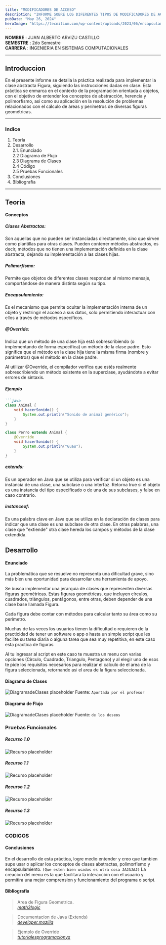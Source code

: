 ```yaml
---
title: "MODIFICADORES DE ACCESO"
description: "INFORME SOBRE LOS DIFERENTES TIPOS DE MODIFICADORES DE ACCESO EN JAVA"
pubDate: "May 26, 2024"
heroImage: "https://tecnitium.com/wp-content/uploads/2023/06/encapsulamiento.png"
---
```


**NOMBRE** : JUAN ALBERTO ARVIZU CASTILLO <br>
**SEMESTRE** : 2do Semestre<br>
**CARRERA** : INGENIERIA EN SISTEMAS COMPUTACIONALES

<hr>

## Introduccion

En el presente informe se detalla la práctica realizada para implementar la clase abstracta Figura, siguiendo las instrucciones dadas en clase. Esta práctica se enmarca en el contexto de la programación orientada a objetos, con el objetivo de entender los conceptos de abstracción, herencia y polimorfismo, así como su aplicación en la resolución de problemas relacionados con el cálculo de áreas y perímetros de diversas figuras geométricas.

<hr>

### Indice

1. Teoría
2. Desarrollo <br>
2.1. Enunciado <br> 
2.2 Diagrama de Flujo <br> 
2.3 Diagrama de Clases <br> 
2.4 Código <br> 
2.5 Pruebas Funcionales
3. Conclusiones
4. Bibliografía

<hr>

## Teoria

#### Conceptos

##### Clases Abstractas:

Son aquellas que no pueden ser instanciadas directamente, sino que sirven como plantillas para otras clases. Pueden contener métodos abstractos, es decir, métodos que no tienen una implementación definida en la clase abstracta, dejando su implementación a las clases hijas.

##### Polimorfismo:

Permite que objetos de diferentes clases respondan al mismo mensaje, comportándose de manera distinta según su tipo.

##### Encapsulamiento:

Es el mecanismo que permite ocultar la implementación interna de un objeto y restringir el acceso a sus datos, solo permitiendo interactuar con ellos a través de métodos específicos.

##### @Override:

Indica que un método de una clase hija está sobrescribiendo (o implementando de forma específica) un método de la clase padre. Esto significa que el método en la clase hija tiene la misma firma (nombre y parámetros) que el método en la clase padre.

Al utilizar @Override, el compilador verifica que estés realmente sobrescribiendo un método existente en la superclase, ayudándote a evitar errores de sintaxis.

##### Ejemplo
```markdown
```java 
class Animal {
    void hacerSonido() {
        System.out.println("Sonido de animal genérico");
    }
}

class Perro extends Animal {
    @Override
    void hacerSonido() {
        System.out.println("Guau");
    }
}
```

##### extends:

Es un operador en Java que se utiliza para verificar si un objeto es una instancia de una clase, una subclase o una interfaz. Retorna true si el objeto es una instancia del tipo especificado o de una de sus subclases, y false en caso contrario.

##### instanceof:

Es una palabra clave en Java que se utiliza en la declaración de clases para indicar que una clase es una subclase de otra clase. En otras palabras, una clase que "extiende" otra clase hereda los campos y métodos de la clase extendida.

## Desarrollo

#### Enunciado

La problemática que se resuelve no representa una dificultad grave, sino más bien una oportunidad para desarrollar una herramienta de apoyo.

Se busca implementar una jerarquía de clases que representen diversas figuras geométricas. Estas figuras geométricas, que incluyen círculos, cuadrados, triángulos, pentágonos, entre otras, deben depender de una clase base llamada Figura.

Cada figura debe contar con métodos para calcular tanto su área como su perímetro.

Muchas de las veces los usuarios tienen la dificultad o requieren de la practicidad de tener un software o app o hasta un simple script que les facilite su tarea diaria o alguna tarea que sea muy repetitiva, en este caso esta practica de figuras

Al tu ingresar al script en este caso te muestra un menu con varias opciones (Circulo, Cuadrado, Triangulo, Pentagono) y al elegir uno de esos te pide los requisitos necesarios para realizar el calculo de el area de la figura seleccionada, retornando asi el area de la figura seleccionada.

#### Diagrama de Clases

![DiagramadeClases placeholder](https://github.com/ArZz04/Figuras/blob/master/resources/clases.png?raw=true)
Fuente: `Aportada por el profesor`

#### Diagrama de Flujo

![DiagramadeClases placeholder](https://s1.significados.com/foto/diagrama-de-flujo-tipo-vertical.jpg?class=article)
Fuente: `de los deseos`

### Pruebas Funcionales
##### Recurso 1.0
![Recurso placeholder](https://github.com/ArZz04/Figuras/blob/master/resources/PF1.png?raw=true)
##### Recurso 1.1
![Recurso placeholder](https://github.com/ArZz04/Figuras/blob/master/resources/PF2.png?raw=true)
##### Recurso 1.2
![Recurso placeholder](https://github.com/ArZz04/Figuras/blob/master/resources/PF3.png?raw=true)
##### Recurso 1.3
![Recurso placeholder](https://github.com/ArZz04/Figuras/blob/master/resources/PF4.png?raw=true)
### CODIGOS

<script src="https://gist.github.com/ArZz04/e37255f39f5326c53f28051cb3c7ae16.js"></script>

#### Conclusiones

En el desarrollo de esta práctica, logre medio entender y creo que tambien supe usar o aplicar los conceptos de clases abstractas, polimorfismo y encapsulamiento. `(Que esten bien usados es otra cosa JAJAJAJ)` La creacion del menu es la que facilitara la interacción con el usuario y permitira una mejor comprension y funcionamiento del programa o script.


#### Bibliografia

> Area de Figura Geometrica. <br>  <cite>[math3logic](https://math3logic.com/area-de-figura-geometricas)</cite>

> Documentacion de Java (Extends) <br> <cite>[developer.mozilla](https://developer.mozilla.org/es/docs/Web/JavaScript/Reference/Classes/extends)</cite>

> Ejemplo de Override <br> <cite>[tutorialesprogramacionya](https://www.tutorialesprogramacionya.com/javaya/detalleconcepto.php?punto=96&codigo=176&inicio=80)</cite>
